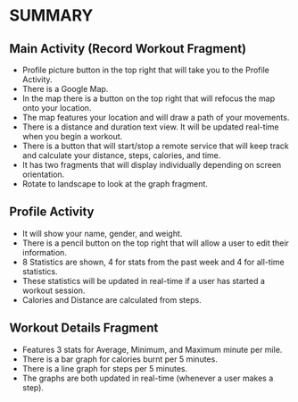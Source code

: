 

# SUMMARY

## Main Activity (Record Workout Fragment)
- Profile picture button in the top right that will take you to the Profile Activity.
- There is a Google Map.
- In the map there is a button on the top right that will refocus the map onto
your location.
- The map features your location and will draw a path of your movements.
- There is a distance and duration text view. It will be updated real-time when you
begin a workout.
- There is a button that will start/stop a remote service that will keep track and
calculate your distance, steps, calories, and time.
- It has two fragments that will display individually depending on screen
orientation.
- Rotate to landscape to look at the graph fragment.

## Profile Activity
- It will show your name, gender, and weight.
- There is a pencil button on the top right that will allow a user to edit their
information.
- 8 Statistics are shown, 4 for stats from the past week and 4 for all-time statistics.
- These statistics will be updated in real-time if a user has started a workout
session.
- Calories and Distance are calculated from steps.

## Workout Details Fragment
- Features 3 stats for Average, Minimum, and Maximum minute per mile.
- There is a bar graph for calories burnt per 5 minutes.
- There is a line graph for steps per 5 minutes.
- The graphs are both updated in real-time (whenever a user makes a step).

